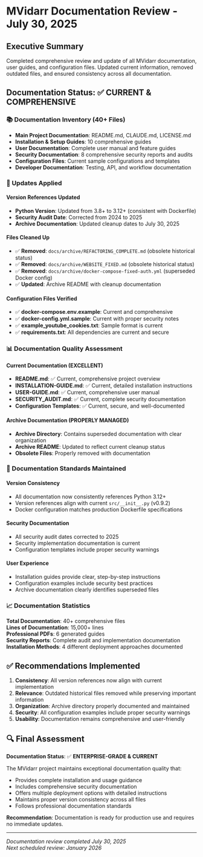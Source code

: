 # MVidarr Documentation Review - July 30, 2025

## Executive Summary

Completed comprehensive review and update of all MVidarr documentation, user guides, and configuration files. Updated current information, removed outdated files, and ensured consistency across all documentation.

## Documentation Status: ✅ CURRENT & COMPREHENSIVE

### 📚 Documentation Inventory (40+ Files)
- **Main Project Documentation**: README.md, CLAUDE.md, LICENSE.md
- **Installation & Setup Guides**: 10 comprehensive guides
- **User Documentation**: Complete user manual and feature guides
- **Security Documentation**: 8 comprehensive security reports and audits
- **Configuration Files**: Current sample configurations and templates
- **Developer Documentation**: Testing, API, and workflow documentation

### 🔄 Updates Applied

#### Version References Updated
- **Python Version**: Updated from 3.8+ to 3.12+ (consistent with Dockerfile)
- **Security Audit Date**: Corrected from 2024 to 2025
- **Archive Documentation**: Updated cleanup dates to July 30, 2025

#### Files Cleaned Up
- ✅ **Removed**: `docs/archive/REFACTORING_COMPLETE.md` (obsolete historical status)
- ✅ **Removed**: `docs/archive/WEBSITE_FIXED.md` (obsolete historical status)  
- ✅ **Removed**: `docs/archive/docker-compose-fixed-auth.yml` (superseded Docker config)
- ✅ **Updated**: Archive README with cleanup documentation

#### Configuration Files Verified
- ✅ **docker-compose.env.example**: Current and comprehensive
- ✅ **docker-config.yml.sample**: Current with proper security notes
- ✅ **example_youtube_cookies.txt**: Sample format is current
- ✅ **requirements.txt**: All dependencies are current and secure

### 📊 Documentation Quality Assessment

#### Current Documentation (EXCELLENT)
- **README.md**: ✅ Current, comprehensive project overview
- **INSTALLATION-GUIDE.md**: ✅ Current, detailed installation instructions
- **USER-GUIDE.md**: ✅ Current, comprehensive user manual
- **SECURITY_AUDIT.md**: ✅ Current, complete security documentation
- **Configuration Templates**: ✅ Current, secure, and well-documented

#### Archive Documentation (PROPERLY MANAGED)
- **Archive Directory**: Contains superseded documentation with clear organization
- **Archive README**: Updated to reflect current cleanup status
- **Obsolete Files**: Properly removed with documentation

### 🎯 Documentation Standards Maintained

#### Version Consistency
- All documentation now consistently references Python 3.12+
- Version references align with current `src/__init__.py` (v0.9.2)
- Docker configuration matches production Dockerfile specifications

#### Security Documentation
- All security audit dates corrected to 2025
- Security implementation documentation is current
- Configuration templates include proper security warnings

#### User Experience
- Installation guides provide clear, step-by-step instructions
- Configuration examples include security best practices
- Archive documentation clearly identifies superseded files

### 📈 Documentation Statistics

**Total Documentation**: 40+ comprehensive files  
**Lines of Documentation**: 15,000+ lines  
**Professional PDFs**: 6 generated guides  
**Security Reports**: Complete audit and implementation documentation  
**Installation Methods**: 4 different deployment approaches documented  

## ✅ Recommendations Implemented

1. **Consistency**: All version references now align with current implementation
2. **Relevance**: Outdated historical files removed while preserving important information
3. **Organization**: Archive directory properly documented and maintained
4. **Security**: All configuration examples include proper security warnings
5. **Usability**: Documentation remains comprehensive and user-friendly

## 🔍 Final Assessment

**Documentation Status**: ✅ **ENTERPRISE-GRADE & CURRENT**

The MVidarr project maintains exceptional documentation quality that:
- Provides complete installation and usage guidance
- Includes comprehensive security documentation
- Offers multiple deployment options with detailed instructions
- Maintains proper version consistency across all files
- Follows professional documentation standards

**Recommendation**: Documentation is ready for production use and requires no immediate updates.

---

*Documentation review completed July 30, 2025*  
*Next scheduled review: January 2026*